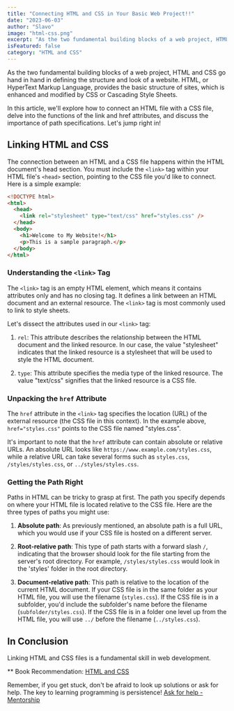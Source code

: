 ```yaml
---
title: "Connecting HTML and CSS in Your Basic Web Project!!"
date: "2023-06-03"
author: "Slavo"
image: "html-css.png"
excerpt: "As the two fundamental building blocks of a web project, HTML and CSS go hand in hand in defining the structure and look of a website. HTML..."
isFeatured: false
category: "HTML and CSS"
---
```


As the two fundamental building blocks of a web project, HTML and CSS go hand in hand in defining the structure and look of a website. HTML, or HyperText Markup Language, provides the basic structure of sites, which is enhanced and modified by CSS or Cascading Style Sheets.

In this article, we'll explore how to connect an HTML file with a CSS file, delve into the functions of the link and href attributes, and discuss the importance of path specifications. Let's jump right in!

## Linking HTML and CSS

The connection between an HTML and a CSS file happens within the HTML document's head section. You must include the `<link>` tag within your HTML file's `<head>` section, pointing to the CSS file you'd like to connect. Here is a simple example:

```html
<!DOCTYPE html>
<html>
  <head>
    <link rel="stylesheet" type="text/css" href="styles.css" />
  </head>
  <body>
    <h1>Welcome to My Website!</h1>
    <p>This is a sample paragraph.</p>
  </body>
</html>
```

### Understanding the `<link>` Tag

The `<link>` tag is an empty HTML element, which means it contains attributes only and has no closing tag. It defines a link between an HTML document and an external resource. The `<link>` tag is most commonly used to link to style sheets.

Let's dissect the attributes used in our `<link>` tag:

1. `rel`: This attribute describes the relationship between the HTML document and the linked resource. In our case, the value "stylesheet" indicates that the linked resource is a stylesheet that will be used to style the HTML document.

2. `type`: This attribute specifies the media type of the linked resource. The value "text/css" signifies that the linked resource is a CSS file.

### Unpacking the `href` Attribute

The `href` attribute in the `<link>` tag specifies the location (URL) of the external resource (the CSS file in this context). In the example above, `href="styles.css"` points to the CSS file named "styles.css".

It's important to note that the `href` attribute can contain absolute or relative URLs. An absolute URL looks like `https://www.example.com/styles.css`, while a relative URL can take several forms such as `styles.css`, `/styles/styles.css`, or `../styles/styles.css`.

### Getting the Path Right

Paths in HTML can be tricky to grasp at first. The path you specify depends on where your HTML file is located relative to the CSS file. Here are the three types of paths you might use:

1. **Absolute path**: As previously mentioned, an absolute path is a full URL, which you would use if your CSS file is hosted on a different server.

2. **Root-relative path**: This type of path starts with a forward slash `/`, indicating that the browser should look for the file starting from the server's root directory. For example, `/styles/styles.css` would look in the 'styles' folder in the root directory.

3. **Document-relative path**: This path is relative to the location of the current HTML document. If your CSS file is in the same folder as your HTML file, you will use the filename (`styles.css`). If the CSS file is in a subfolder, you'd include the subfolder's name before the filename (`subfolder/styles.css`). If the CSS file is in a folder one level up from the HTML file, you will use `../` before the filename (`../styles.css`).

## In Conclusion

Linking HTML and CSS files is a fundamental skill in web development.

\*\* Book Recommendation: [HTML and CSS](https://amzn.to/3BaeO7d)

Remember, if you get stuck, don't be afraid to look up solutions or ask for help. The key to learning programming is persistence! [Ask for help - Mentorship](/contact)
